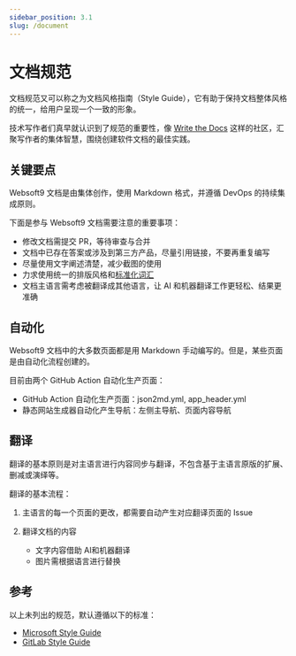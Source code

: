 ```yaml
---
sidebar_position: 3.1
slug: /document
---
```


# 文档规范

文档规范又可以称之为文档风格指南（Style Guide），它有助于保持文档整体风格的统一，给用户呈现一个一致的形象。  

技术写作者们真早就认识到了规范的重要性，像 [Write the Docs](https://www.writethedocs.org/guide/) 这样的社区，汇聚写作者的集体智慧，围绕创建软件文档的最佳实践。  


## 关键要点

Websoft9 文档是由集体创作，使用 Markdown 格式，并遵循 DevOps 的持续集成原则。

下面是参与 Websoft9 文档需要注意的重要事项：

- 修改文档需提交 PR，等待审查与合并
- 文档中已存在答案或涉及到第三方产品，尽量引用链接，不要再重复编写
- 尽量使用文字阐述清楚，减少截图的使用
- 力求使用统一的排版风格和[标准化词汇](./glossary)
- 文档主语言需考虑被翻译成其他语言，让 AI 和机器翻译工作更轻松、结果更准确

## 自动化

Websoft9 文档中的大多数页面都是用 Markdown 手动编写的。但是，某些页面是由自动化流程创建的。  

目前由两个 GitHub Action 自动化生产页面：

- GitHub Action 自动化生产页面：json2md.yml, app_header.yml
- 静态网站生成器自动化产生导航：左侧主导航、页面内容导航 

## 翻译

翻译的基本原则是对主语言进行内容同步与翻译，不包含基于主语言原版的扩展、删减或演绎等。  

翻译的基本流程：

1. 主语言的每一个页面的更改，都需要自动产生对应翻译页面的 Issue

2. 翻译文档的内容
   - 文字内容借助 AI和机器翻译
   - 图片需根据语言进行替换

## 参考

以上未列出的规范，默认遵循以下的标准：  

- [Microsoft Style Guide](https://learn.microsoft.com/en-us/style-guide/welcome)
- [GitLab Style Guide](https://docs.gitlab.com/ee/development/documentation/styleguide)
